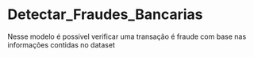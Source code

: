 # Detectar_Fraudes_Bancarias
Nesse modelo é possivel verificar uma transação é fraude com base nas informações contidas no dataset
